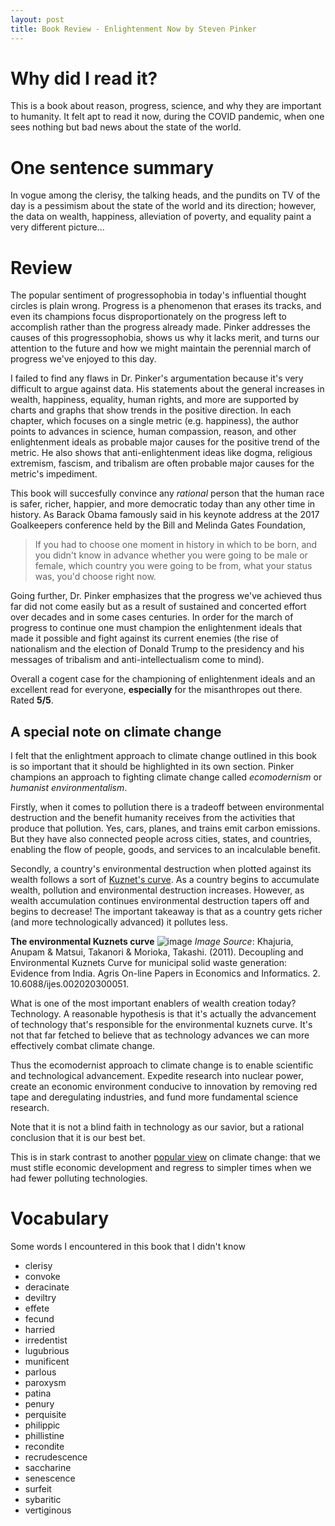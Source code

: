 ```yaml
---
layout: post
title: Book Review - Enlightenment Now by Steven Pinker
---
```


# Why did I read it?
This is a book about reason, progress, science, and why they are important to
humanity. It felt apt to read it now, during the COVID pandemic, when one
sees nothing but bad news about the state of the world.

# One sentence summary
In vogue among the clerisy, the talking heads, and the pundits on
TV of the day is a pessimism about the state of the world and its direction; however,
the  data on wealth, happiness, alleviation of poverty, and equality paint a very
different picture...

# Review
The popular sentiment of progressophobia in today's influential thought circles
is plain wrong. Progress is a phenomenon
that erases its tracks, and even its champions focus disproportionately on the
progress left to accomplish rather than the progress already made.
Pinker addresses the causes of this progressophobia, shows
us why it lacks merit, and turns our attention to the future and how we might
maintain the perennial march of progress we've enjoyed to this day. 

I failed to find any flaws in Dr. Pinker's argumentation because it's very
difficult to argue against data. His statements about the general increases in
wealth, happiness, equality, human rights, and more are supported by
charts and graphs that show trends in the positive direction. In each
chapter, which focuses on a single metric (e.g. happiness), the author points to
advances in science, human compassion, reason, and other enlightenment
ideals  as probable major causes for the positive trend of the metric. He
also shows that anti-enlightenment ideas like dogma, religious
extremism, fascism, and tribalism are often probable major causes for the
metric's impediment.

This book will succesfully convince any _rational_ person that the human race is
safer, richer, happier, and more democratic today than any other time in
history. As Barack Obama famously said in his keynote address at the 2017
Goalkeepers conference held by the Bill and Melinda Gates Foundation,

> If you had to choose one moment in history in which to be born, and you didn't
> know in advance whether you were going to be male or female, which country you
> were going to be from, what your status was, you'd choose right now.

Going further, Dr. Pinker emphasizes that the progress we've achieved thus far
did not come easily but as a result of sustained and concerted effort over decades
and in some cases centuries. In order for the march of progress to continue one must
champion the enlightenment ideals that made it possible and fight against its
current enemies (the rise of nationalism and the election of Donald Trump to the
presidency and his messages of tribalism and anti-intellectualism come to mind).

Overall a cogent case for the championing of enlightenment ideals and
an excellent read for everyone, **especially** for the misanthropes out there.
Rated **5/5**.

## A special note on climate change
I felt that the enlightment approach to climate change outlined in this book is
so important that it should be highlighted in its own section. Pinker champions
an approach to fighting climate change called _ecomodernism_ or _humanist
environmentalism_.

Firstly, when it comes to pollution there is a tradeoff between environmental
destruction and the benefit humanity receives from the activities that produce
that pollution. Yes, cars, planes, and trains emit carbon emissions. But they
have also connected people across cities, states, and countries, enabling the
flow of people, goods, and services to an incalculable benefit.

Secondly, a country's environmental destruction when plotted against its wealth
follows a sort of [Kuznet's curve](https://en.wikipedia.org/wiki/Kuznets_curve).
As a country begins to accumulate wealth, pollution and environmental
destruction increases. However, as wealth accumulation continues environmental
destruction tapers off and begins to decrease!  The important takeaway is that
as a country gets richer (and more technologically advanced) it pollutes less.

**The environmental Kuznets curve**
![image]({{site.baseurl}}/images/environmental_kuznets.png)
*Image Source*: Khajuria, Anupam & Matsui, Takanori & Morioka, Takashi. (2011). Decoupling and Environmental Kuznets Curve for municipal solid waste generation: Evidence from India. Agris On-line Papers in Economics and Informatics. 2. 10.6088/ijes.002020300051.

What is one of the most important enablers of wealth creation today? Technology.
A reasonable hypothesis is that it's actually the advancement of technology
that's responsible for the environmental kuznets curve. It's not that far fetched
to believe that as technology advances we can more effectively combat climate change.

Thus the ecomodernist approach to climate change is to enable scientific and
technological advancement. Expedite research into nuclear power, create an
economic environment conducive to innovation by removing red tape and
deregulating industries, and fund more fundamental science research.

Note that it is not a blind faith in technology as our savior, but a rational
conclusion that it is our best bet.

This is in stark contrast to another [popular
view](https://www.youtube.com/watch?v=KAJsdgTPJpU) on climate change: that we
must stifle economic development and regress to simpler times when we had fewer
polluting technologies.

# Vocabulary
Some words I encountered in this book that I didn't know
- clerisy
- convoke
- deracinate
- deviltry
- effete
- fecund
- harried
- irredentist
- lugubrious
- munificent
- parlous
- paroxysm
- patina
- penury
- perquisite
- philippic
- phillistine
- recondite
- recrudescence
- saccharine
- senescence
- surfeit
- sybaritic
- vertiginous
